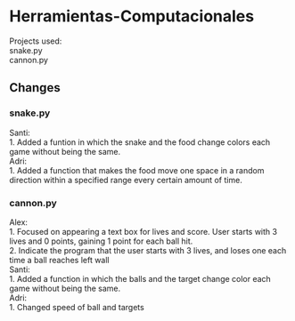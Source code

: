 # Herramientas-Computacionales

Projects used: <br />
snake.py <br />
cannon.py <br />

## Changes

### snake.py
Santi: <br /> 1. Added a funtion in which the snake and the food change colors each game without being the same. <br />
Adri: <br /> 1. Added a function that makes the food move one space in a random direction within a specified range every certain amount of time.<br />

### cannon.py
Alex: <br /> 1. Focused on appearing a text box for lives and score. User starts with 3 lives and 0 points, gaining 1 point for each ball hit. <br /> 2. Indicate the program that the user starts with 3 lives, and loses one each time a ball reaches left wall <br />
Santi: <br /> 1. Added a function in which the balls and the target change color each game without being the same. <br />
Adri: <br /> 1. Changed speed of ball and targets <br />


